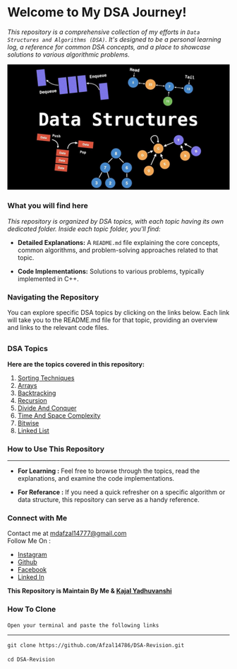 # Welcome to My DSA Journey!  

_This repository is a comprehensive collection of my efforts in `Data Structures and Algorithms (DSA)`. It's designed to be a personal learning log, a reference for common DSA concepts, and a place to showcase solutions to various algorithmic problems._  

![DSA Banner](./assets/DSA_Banner.jpg)

### What you will find here  
_This repository is organized by DSA topics, with each topic having its own dedicated folder. Inside each topic folder, you'll find:_  

* **Detailed Explanations:** A `README.md` file explaining the core concepts, common algorithms, and problem-solving approaches related to that topic.  

* **Code Implementations:** Solutions to various problems, typically implemented in C++.  

### Navigating the Repository  
You can explore specific DSA topics by clicking on the links below. Each link will take you to the README.md file for that topic, providing an overview and links to the relevant code files.  

##

### DSA Topics  
**Here are the topics covered in this repository:**  

1. [Sorting Techniques](./Sorting/README.md)  
2. [Arrays](./Arrays/README.md)  
3. [Backtracking](./Backtraking/README.md)  
4. [Recursion](./Recursion/README.md)  
5. [Divide And Conquer](./Divide_Conquer/README.md)  
6. [Time And Space Complexity](./Time-Space-Complexity/README.md)  
7. [Bitwise](./Bitwise/README.md)  
8. [Linked List](./LinkedList/README.md)

### How to Use This Repository  
****
* **For Learning :** Feel free to browse through the topics, read the explanations, and examine the code implementations.  

* **For Referance :** If you need a quick refresher on a specific algorithm or data structure, this repository can serve as a handy reference.  

### Connect with Me  
Contact me at mdafzal14777@gmail.com  
Follow Me On :  
* [Instagram](https://instagram.com/mdafzal14786)  
* [Github](https://github.com/afzal14786)  
* [Facebook](https://facebook.com/mdafzal14786)  
* [Linked In](https://www.linkedin.com/in/mdafzal14786/)  

**This Repository is Maintain By Me & [Kajal Yadhuvanshi](https://github.com/kajal824)**

### How To Clone  

`Open your terminal and paste the following links`
****
```
git clone https://github.com/Afzal14786/DSA-Revision.git

cd DSA-Revision  
```